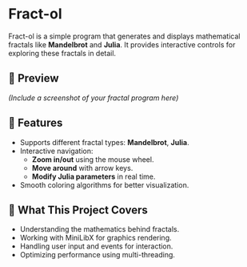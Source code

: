 # Fract-ol

Fract-ol is a simple program that generates and displays mathematical fractals like **Mandelbrot** and **Julia**. It provides interactive controls for exploring these fractals in detail.

## 📸 Preview
*(Include a screenshot of your fractal program here)*

## 📜 Features
- Supports different fractal types: **Mandelbrot**, **Julia**.
- Interactive navigation:
  - **Zoom in/out** using the mouse wheel.
  - **Move around** with arrow keys.
  - **Modify Julia parameters** in real time.
- Smooth coloring algorithms for better visualization.

## 📖 What This Project Covers
- Understanding the mathematics behind fractals.
- Working with MiniLibX for graphics rendering.
- Handling user input and events for interaction.
- Optimizing performance using multi-threading.

